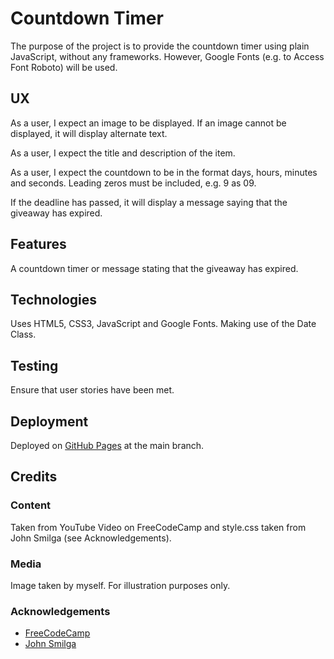 # Countdown Timer

The purpose of the project is to provide the countdown timer using plain JavaScript, without any frameworks.  However, Google Fonts (e.g. to Access Font Roboto) will be used.

## UX

As a user, I expect an image to be displayed.  If an image cannot be displayed, it will display alternate text.

As a user, I expect the title and description of the item.

As a user, I expect the countdown to be in the format days, hours, minutes and seconds.  Leading zeros must be included, e.g. 9 as 09.

If the deadline has passed, it will display a message saying that the giveaway has expired.

## Features

A countdown timer or message stating that the giveaway has expired.

## Technologies

Uses HTML5, CSS3, JavaScript and Google Fonts.  Making use of the Date Class.

## Testing

Ensure that user stories have been met.

## Deployment

Deployed on [GitHub Pages](https://derektypist.github.io/countdown-timer) at the main branch.

## Credits

### Content

Taken from YouTube Video on FreeCodeCamp and style.css taken from John Smilga (see Acknowledgements).

### Media

Image taken by myself.  For illustration purposes only.

### Acknowledgements

- [FreeCodeCamp](https://www.youtube.com/watch?v=3PHXvlpOkf4&t=1825s)
- [John Smilga](https://github.com/john-smilga/javascript-basic-projects)